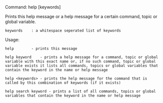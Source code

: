 Command:	help [keywords]

Prints this help message or a help message for a certain command, topic or global variable.

    keywords	: a whitespace seperated list of keywords

Usage:

    help		- prints this message

    help keyword	- prints a help message for a command, topic or global variable with this exact name or, if no such command, topic or global variable exists it lists all commands, topics or global variables that contain the keyword in the name or help message

    help <keywords>	- prints the help message for the command that is called by this combination of keywords (if it exists)

    help search keyword	- prints a list of all commands, topics or global variables that contain the keyword in the name or help message

